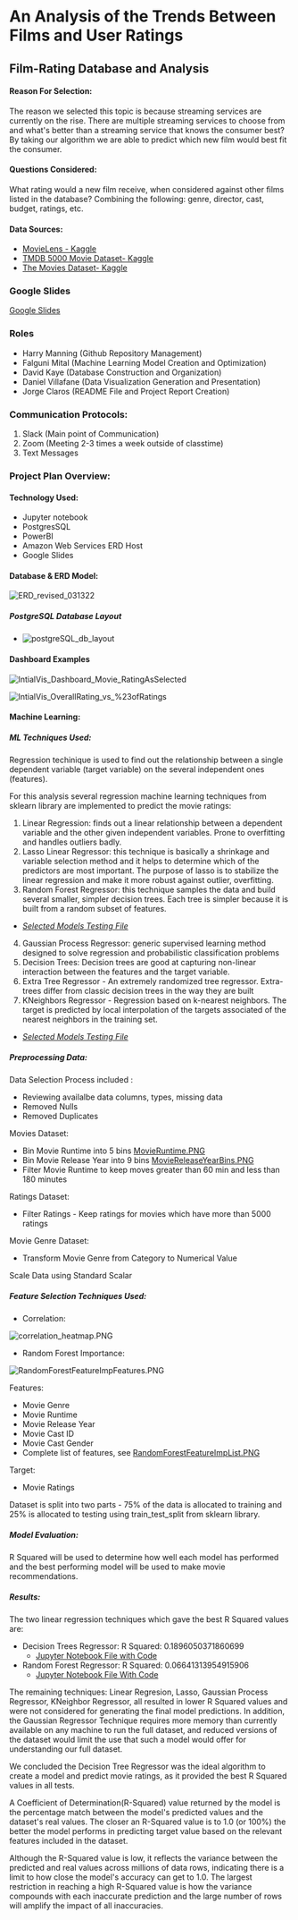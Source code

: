# An Analysis of the Trends Between Films and User Ratings

## **Film-Rating Database and Analysis**

#### **Reason For Selection**:
The reason we selected this topic is because streaming services are currently on the rise. There are multiple streaming services to choose from and what's better than a streaming service that knows the consumer best? By taking our algorithm we are able to predict which new film would best fit the consumer. 

#### **Questions Considered**:
What rating would a new film receive, when considered against other films listed in the database? Combining the following: genre, director, cast, budget, ratings, etc. 

#### **Data Sources**:
- [MovieLens - Kaggle](https://www.kaggle.com/grouplens/movielens-latest-full)
- [TMDB 5000 Movie Dataset- Kaggle](https://www.kaggle.com/tmdb/tmdb-movie-metadata)
- [The Movies Dataset- Kaggle](https://www.kaggle.com/rounakbanik/the-movies-dataset?select=ratings_small.csv)

### Google Slides
[Google Slides](https://docs.google.com/presentation/d/1l5JNNvdjFWGLZJCt2bUP6EqvaZgqcJNhIDLShZntfgo/edit?usp=sharing)

### Roles
- Harry Manning (Github Repository Management)
- Falguni Mital (Machine Learning Model Creation and Optimization)
- David Kaye (Database Construction and Organization)
- Daniel Villafane (Data Visualization Generation and Presentation)
- Jorge Claros (README File and Project Report Creation)

### Communication Protocols:
1. Slack (Main point of Communication)
2. Zoom (Meeting 2-3 times a week outside of classtime)
3. Text Messages

### **Project Plan Overview**:

#### Technology Used:
* Jupyter notebook
* PostgresSQL
* PowerBI
* Amazon Web Services ERD Host
* Google Slides


#### Database & ERD Model:

![ERD_revised_031322](Images/erd_032022.PNG)

##### PostgreSQL Database Layout
- ![postgreSQL_db_layout](Images/postgreSQL_db_layout.png)

#### Dashboard Examples
![IntialVis_Dashboard_Movie_RatingAsSelected](Images/IntialVis_Dashboard_Movie_RatingAsSelected.png)

![IntialVis_OverallRating_vs_%23ofRatings](Images/IntialVis_OverallRating_vs_%23ofRatings.png)

#### Machine Learning:

##### ML Techniques Used:

Regression techinique is used to find out the relationship between a single dependent variable (target variable) on the several independent ones (features). 

For this analysis several regression machine learning techniques from sklearn library are implemented to predict the movie ratings:

  1. Linear Regression:   finds out a linear relationship between a dependent variable and the other given independent variables.  Prone to overfitting and handles outliers badly.
  2. Lasso Linear Regressor: this technique is basically a shrinkage and variable selection method and it helps to determine which of the predictors are most important. The purpose of lasso is to stabilize the linear regression and make it more robust against outlier, overfitting.
  3. Random Forest Regressor:  this technique samples the data and build several smaller, simpler decision trees. Each tree is simpler because it is built from a random subset of features.
  - *[Selected Models Testing File](Jupyter_Notebook_Files/movies_ML_Analysis.ipynb)*
  
  4. Gaussian Process Regressor: generic supervised learning method designed to solve regression and probabilistic classification problems
  5. Decision Trees: Decision trees are good at capturing non-linear interaction between the features and the target variable. 
  6. Extra Tree Regressor - An extremely randomized tree regressor.  Extra-trees differ from classic decision trees in the way they are built
  7. KNeighbors Regressor - Regression based on k-nearest neighbors.  The target is predicted by local interpolation of the targets associated of the nearest neighbors in the training set.
  - *[Selected Models Testing File](Jupyter_Notebook_Files/Static_Data_Algorithm_Testing.ipynb)*
  

##### Preprocessing Data:

Data Selection Process included :
- Reviewing availalbe data columns, types, missing data
- Removed Nulls
- Removed Duplicates

Movies Dataset:
- Bin Movie Runtime into 5 bins [MovieRuntime.PNG](Images/MovieRuntime.PNG)
- Bin Movie Release Year into 9 bins [MovieReleaseYearBins.PNG](Images/MovieReleaseYearBins.PNG)
- Filter Movie Runtime to keep moves greater than 60 min and less than 180 minutes

Ratings Dataset:
- Filter Ratings - Keep ratings for movies which have more than 5000 ratings 

Movie Genre Dataset:
- Transform Movie Genre from Category to Numerical Value

Scale Data using Standard Scalar


##### Feature Selection Techniques Used:

- Correlation:

![correlation_heatmap.PNG](Images/correlation_heatmap.PNG)

- Random Forest Importance:

![RandomForestFeatureImpFeatures.PNG](Images/RandomForestImpFeatures.PNG)


Features:

- Movie Genre
- Movie Runtime
- Movie Release Year
- Movie Cast ID 
- Movie Cast Gender
- Complete list of features, see [RandomForestFeatureImpList.PNG](Images/RandomForestFeatureImpList.PNG)

Target:

- Movie Ratings

Dataset is split into two parts - 75% of the data is allocated to training and 25% is allocated to testing using train_test_split from sklearn library.

##### Model Evaluation:

R Squared will be used to determine how well each model has performed and the best performing model will be used to make movie recommendations.

##### Results:

The two linear regression techniques which gave the best R Squared values are:
- Decision Trees Regressor: 
    R Squared: 0.1896050371860699
    - [Jupyter Notebook File with Code](Jupyter_Notebook_Files/ML_Dataframe_and_Model_Creation.ipynb)
- Random Forest Regressor: 
    R Squared: 0.06641313954915906
    - [Jupyter Notebook File With Code](Jupyter_Notebook_Files/movies_ML_Analysis.ipynb)
    
The remaining techniques: Linear Regresion, Lasso, Gaussian Process Regressor, KNeighbor Regressor, all resulted in lower R Squared values and were not considered for generating the final model predictions. In addition, the Gaussian Regressor Technique requires more memory than currently available on any machine to run the full dataset, and reduced versions of the dataset would limit the use that such a model would offer for understanding our full dataset.

We concluded the Decision Tree Regressor was the ideal algorithm to create a model and predict movie ratings, as it provided the best R Squared values in all tests.  

A Coefficient of Determination(R-Squared) value returned by the model is the percentage match between the model's predicted values and the dataset's real values. The closer an R-Squared value is to 1.0 (or 100%) the better the model performs in predicting target value based on the relevant features included in the dataset.

Although the R-Squared value is low, it reflects the variance between the predicted and real values across millions of data rows, indicating there is a limit to how close the model's accuracy can get to 1.0. The largest restriction in reaching a high R-Squared value is how the variance compounds with each inaccurate prediction and the large number of rows will amplify the impact of all inaccuracies.

